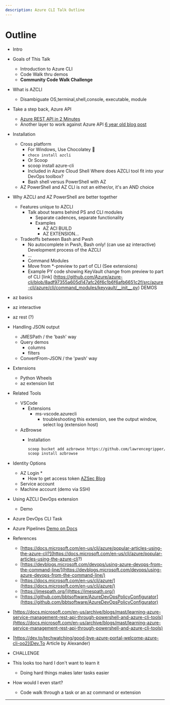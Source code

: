 ```yaml
---
description: Azure CLI Talk Outline
---
```


# Outline

* Intro
* Goals of This Talk
  * Introduction to Azure CLI
  * Code Walk thru demos
  * **Community Code Walk Challenge**
* What is AZCLI
  * Disambiguate OS,terminal,shell,console, executable, module
* Take a step back, Azure API
  * [Azure REST API in 2 Minutes](https://youtu.be/fh37VQ3_exk)
  * Another layer to work against Azure API [6 year old blog post](https://docs.microsoft.com/en-us/archive/blogs/mast/learning-azure-service-management-rest-api-through-powershell-and-azure-cli-tools)
* Installation
  * Cross platform
    * For Windows, Use Chocolatey 🤩
	 * `choco install azcli`
	* Or Scoop
	* scoop install azure-cli
	* Included in Azure Cloud Shell
	Where does AZCLI tool fit into your DevOps toolbox?
	* Bash shell versus PowerShell with AZ
  * AZ PowerShell and AZ CLI is not an either/or, it's an AND choice
* Why AZCLI and AZ PowerShell are better together
  * Features unique to AZCLI
    * Talk about teams behind PS and CLI modules
      * Separate cadences, separate functionality
      * Examples
        * AZ ACI BUILD
        * AZ EXTENSION...
  * Tradeoffs between Bash and Pwsh
    * No autocomplete in Pwsh, Bash only! (can use az interactive)
	Development process of the AZCLI
	* ...
	* Command Modules
	* Move from *-preview to part of CLI (See extensions)
	 * Example PY code showing KeyVault change from preview to part of CLI [link] (https://github.com/Azure/azure-cli/blob/8adf97355a605d147afc26f6c1b6f6afb6651c2f/src/azure-cli/azure/cli/command_modules/keyvault/__init__.py)
	DEMOS
* az basics
* az interactive
* az rest (?)
* Handling JSON output
  * JMESPath / the 'bash' way
  * Query demos
    * columns
    * filters
  * ConvertFrom-JSON / the 'pwsh' way
* Extensions
  * Python Wheels
  * az extension list
* Related Tools
  * VSCode
    * Extensions
      * ms-vscode.azurecli
        * troubleshooting this extension, see the output window, select log (extension host)
  * AzBrowse
    * Installation
  
      ```bash
      scoop bucket add azbrowse https://github.com/lawrencegripper/scoop-bucket.git
      scoop install azbrowse
      ```

* Identity Options
  * AZ Login
    * 
    * How to get access token [AZSec Blog](https://azsec.azurewebsites.net/2019/12/20/a-few-ways-to-acquire-azure-access-token-with-scripting-languages/)
  * Service account
  * Machine account (demo via SSH)
* Using AZCLI DevOps extension
  * Demo
* Azure DevOps CLI Task
* Azure Pipelines [Demo on Docs](https://docs.microsoft.com/en-us/azure/devops/pipelines/create-first-pipeline-cli?view=azure-devops&tabs=browser)
* References
  * [https://docs.microsoft.com/en-us/cli/azure/popular-articles-using-the-azure-cli?](https://docs.microsoft.com/en-us/cli/azure/popular-articles-using-the-azure-cli?)
  * [https://devblogs.microsoft.com/devops/using-azure-devops-from-the-command-line/](https://devblogs.microsoft.com/devops/using-azure-devops-from-the-command-line/)
  * [https://docs.microsoft.com/en-us/cli/azure/](https://docs.microsoft.com/en-us/cli/azure/)
  * [https://jmespath.org/](https://jmespath.org/)
  * [https://github.com/bbtsoftware/AzureDevOpsPolicyConfigurator](https://github.com/bbtsoftware/AzureDevOpsPolicyConfigurator)
 * [https://docs.microsoft.com/en-us/archive/blogs/mast/learning-azure-service-management-rest-api-through-powershell-and-azure-cli-tools](https://docs.microsoft.com/en-us/archive/blogs/mast/learning-azure-service-management-rest-api-through-powershell-and-azure-cli-tools)
 * [https://dev.to/techwatching/good-bye-azure-portal-welcome-azure-cli-oo2](Dev.To Article by Alexander)

* CHALLENGE
* This looks too hard I don't want to learn it
  * Doing hard things makes later tasks easier
* How would I even start?
  * Code walk through a task or an az command or extension


---

